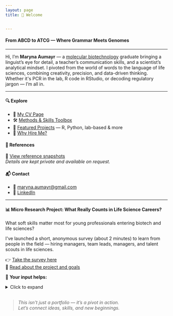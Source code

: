 ```yaml
---
layout: page
title: 👋 Welcome


---
```



#### From ABCD to ATCG — Where Grammar Meets Genomes 
---

Hi, I’m **Maryna Aumayr** — a [molecular biotechnology](assets/Curlum.png) graduate bringing a linguist’s eye for detail, a teacher’s communication skills, and a scientist’s analytical mindset.
I pivoted from the world of words to the language of life sciences, combining creativity, precision, and data-driven thinking.  
Whether it's PCR in the lab, R code in RStudio, or decoding regulatory jargon — I’m all in.

---

#### 🔍 Explore

- 📄 [My CV Page](cv.md) 
- 🛠️  [Methods & Skills Toolbox](skills.md)
- 🚀 [Featured Projects](projects.md) — R, Python, lab-based & more
-  🤝 [Why Hire Me?](hireme.md)

#### 📄 References
🔗 [View reference snapshots](references.md) <br>
*Details are kept private and available on request.*

#### 📬 Contact

- 📧 maryna.aumayr@gmail.com   
- 🔗 [LinkedIn](https://www.linkedin.com/in/maryna-aumayr-71110b93/)


---

#### 📊 Micro Research Project: What Really Counts in Life Science Careers?

What soft skills matter most for young professionals entering biotech and life sciences?

I've launched a short, anonymous survey (about 2 minutes) to learn from people in the field — hiring managers, team leads, managers, and talent scouts in life sciences.



👉 [Take the survey here](https://lnkd.in/dCs4Bej8)<br>
📄 [Read about the project and goals](soft_skills_survey.md) <br>

💬 **Your input helps:**
<details>
<summary>Click to expand</summary>
<br>

Young scientists prepare more effectively for real job expectations  <br>
Build transparency between teams and job seekers  <br>
Guide better career conversations <br>

</details>

<br>

> _This isn’t just a portfolio — it’s a pivot in action._  
 _Let’s connect ideas, skills, and new beginnings._
